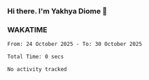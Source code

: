 ### Hi there. I'm Yakhya Diome 👋

### WAKATIME
<!--START_SECTION:waka-->

```txt
From: 24 October 2025 - To: 30 October 2025

Total Time: 0 secs

No activity tracked
```

<!--END_SECTION:waka-->
